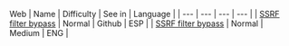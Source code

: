 Web
| Name | Difficulty | See in | Language |
| --- | --- | --- | --- |
| [SSRF filter bypass](Web/Screenshot.md) | Normal | Github | ESP |
| [SSRF filter bypass](https://medium.com/@josewice7/ssrf-filter-bypass-5b8671d95565) | Normal | Medium | ENG |